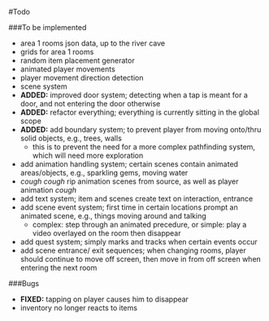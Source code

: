 #Todo

###To be implemented
- area 1 rooms json data, up to the river cave
- grids for area 1 rooms
- random item placement generator
- animated player movements
- player movement direction detection
- scene system
- **ADDED:** improved door system; detecting when a tap is meant for a door, and not entering the door otherwise
- **ADDED:** refactor everything; everything is currently sitting in the global scope
- **ADDED:** add boundary system; to prevent player from moving onto/thru solid objects, e.g., trees, walls
	- this is to prevent the need for a more complex pathfinding system, which will need more exploration
- add animation handling system; certain scenes contain animated areas/objects, e.g., sparkling gems, moving water
- *cough cough* rip animation scenes from source, as well as player animation *cough*
- add text system; item and scenes create text on interaction, entrance
- add scene event system; first time in certain locations prompt an animated scene, e.g., things moving around and talking
	- complex: step through an animated precedure, or simple: play a video overlayed on the room then disappear
- add quest system; simply marks and tracks when certain events occur
- add scene entrance/ exit sequences; when changing rooms, player should continue to move off screen, then move in from off screen when entering the next room

###Bugs
- **FIXED:** tapping on player causes him to disappear
- inventory no longer reacts to items